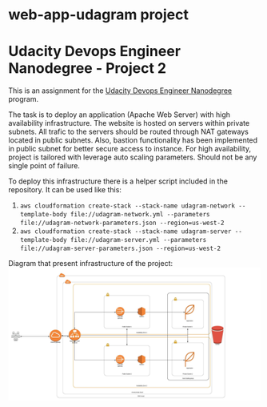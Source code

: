 # web-app-udagram project

# Udacity Devops Engineer Nanodegree - Project 2

This is an assignment for the [Udacity Devops Engineer Nanodegree](https://eu.udacity.com/course/cloud-dev-ops-nanodegree--nd9991) program.

The task is to deploy an application (Apache Web Server) with high availability infrastructure. The website is hosted on servers within private subnets. All trafic to the servers should be routed through NAT gateways located in public subnets. Also, bastion functionality has been implemented in public subnet for better secure access to instance.
For high availability, project is tailored with leverage auto scaling parameters. Should not be any single point of failure.

To deploy this infrastructure there is a helper script included in the repository. It can be used like this: 
1.	`aws cloudformation create-stack --stack-name udagram-network --template-body file://udagram-network.yml --parameters file://udagram-network-parameters.json --region=us-west-2`
2.	`aws cloudformation create-stack --stack-name udagram-server --template-body file://udagram-server.yml --parameters file://udagram-server-parameters.json --region=us-west-2`


Diagram that present infrastructure of the project:
![diagram](./web-app-udagram.jpeg)